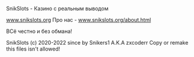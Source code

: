 SnikSlots - Казино с реальным выводом

www.snikslots.org
Про нас - www.snikslots.org/about.html

ВСё честно и без обмана!

SnikSlots (c) 2020-2022 since by Snikers1 A.K.A zxcoderr
Copy or remake this files isn't allowed!